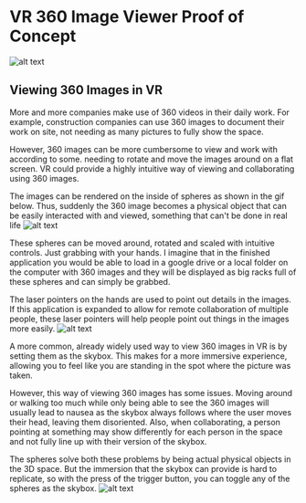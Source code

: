 # VR 360 Image Viewer Proof of Concept
 ![alt text](Presentation/mindbending.gif)

## Viewing 360 Images in VR
More and more companies make use of 360 videos in their daily work. For example, construction companies can use 360 images to document their work on site, not needing as many pictures to fully show the space.

However, 360 images can be more cumbersome to view and work with according to some. needing to rotate and move the images around on a flat screen. VR could provide a highly intuitive way of viewing and collaborating using 360 images.

The images can be rendered on the inside of spheres as shown in the gif below. Thus, suddenly the 360 image becomes a physical object that can be easily interacted with and viewed, something that can't be done in real life
 ![alt text](Presentation/intro.gif)

These spheres can be moved around, rotated and scaled with intuitive controls. Just grabbing with your hands. I imagine that in the finished application you would be able to load in a google drive or a local folder on the computer with 360 images and they will be displayed as big racks full of these spheres and can simply be grabbed.

The laser pointers on the hands are used to point out details in the images. If this application is expanded to allow for remote collaboration of multiple people, these laser pointers will help people point out things in the images more easily.
 ![alt text](Presentation/manipulation.gif)

A more common, already widely used way to view 360 images in VR is by setting them as the skybox. This makes for a more immersive experience, allowing you to feel like you are standing in the spot where the picture was taken.

However, this way of viewing 360 images has some issues. Moving around or walking too much while only being able to see the 360 images will usually lead to nausea as the skybox always follows where the user moves their head, leaving them disoriented. Also, when collaborating, a person pointing at something may show differently for each person in the space and not fully line up with their version of the skybox.

The spheres solve both these problems by being actual physical objects in the 3D space. But the immersion that the skybox can provide is hard to replicate, so with the press of the trigger button, you can toggle any of the spheres as the skybox.
 ![alt text](Presentation/skybox.gif)

